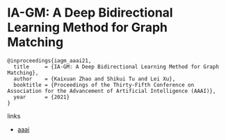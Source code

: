 # IA-GM: A Deep Bidirectional Learning Method for Graph Matching

```
@inproceedings{iagm_aaai21,
  title     = {IA-GM: A Deep Bidirectional Learning Method for Graph Matching},
  author    = {Kaixuan Zhao and Shikui Tu and Lei Xu},
  booktitle = {Proceedings of the Thirty-Fifth Conference on Association for the Advancement of Artificial Intelligence (AAAI)},
  year      = {2021}
}
```

links
- [aaai](https://www.aaai.org/AAAI21Papers/AAAI-6019.ZhaoKX.pdf)

